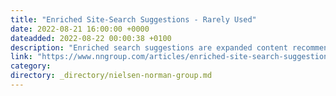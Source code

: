```yaml
---
title: "Enriched Site-Search Suggestions - Rarely Used"
date: 2022-08-21 16:00:00 +0000
dateadded: 2022-08-22 00:00:38 +0100
description: "Enriched search suggestions are expanded content recommendations related to a user’s search query on a website. While they can be useful, they are rarely utilized due to a range of implementation issues."
link: "https://www.nngroup.com/articles/enriched-site-search-suggestions/"
category:
directory: _directory/nielsen-norman-group.md
---
```

